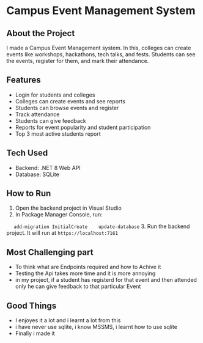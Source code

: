 # Campus Event Management System

## About the Project

I made a Campus Event Management system. In this, colleges can create events like workshops, hackathons, tech talks, and fests. Students can see the events, register for them, and mark their attendance.

## Features

* Login for students and colleges
* Colleges can create events and see reports
* Students can browse events and register
* Track attendance
* Students can give feedback
* Reports for event popularity and student participation
* Top 3 most active students report

## Tech Used

* Backend: .NET 8 Web API
* Database: SQLite

## How to Run

1. Open the backend project in Visual Studio
2. In Package Manager Console, run:

   ```
   add-migration InitialCreate
   update-database```
3. Run the backend project. It will run at `https://localhost:7161`

## Most Challenging part

* To think what are Endpoints required and how to Achive it
* Testing the Api takes more time and it is more annoying
* in my project, if a student has registerd for that event and then attended only he can give feedback to that particular Event

## Good Things 

* I enjoyes it a lot and i learnt a lot from this
* i have never use sqlite, i know MSSMS, i learnt how to use sqlite
* Finally i made it
